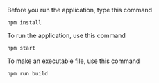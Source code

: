 Before you run the application, type this command

```npm install```


To run the application, use this command

```npm start```


To make an executable file, use this command

```npm run build```
